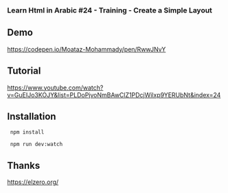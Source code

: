 ### Learn Html in Arabic #24 - Training - Create a Simple Layout

## Demo 
https://codepen.io/Moataz-Mohammady/pen/RwwJNvY

## Tutorial 
https://www.youtube.com/watch?v=GuEIJo3KOJY&list=PLDoPjvoNmBAwClZ1PDcjWilxp9YERUbNt&index=24


## Installation
` npm install`

` npm run dev:watch`


## Thanks
https://elzero.org/

